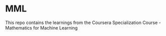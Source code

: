 # MML
This repo contains the learnings from the Coursera Specialization Course - Mathematics for Machine Learning 
